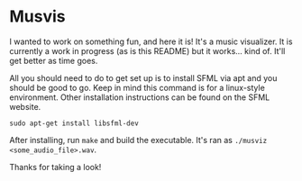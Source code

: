 # Musvis

I wanted to work on something fun, and here it is! It's a music visualizer. It is currently a work in progress (as is this README) but it works... kind of. It'll get better as time goes.

All you should need to do to get set up is to install SFML via apt and you should be good to go. Keep in mind this command is for a linux-style environment. Other installation instructions can be found on the SFML website.

`sudo apt-get install libsfml-dev`

After installing, run `make` and build the executable. It's ran as `./musviz <some_audio_file>.wav`. 

Thanks for taking a look!
